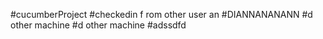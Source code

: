 #cucumberProject
#checkedin f
rom other user an
#DIANNANANANN
#d other machine
#d other machine
#adssdfd
